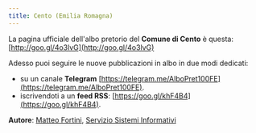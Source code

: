```yaml
---
title: Cento (Emilia Romagna)
---
```


La pagina ufficiale dell'albo pretorio del **Comune di Cento** è questa: [http://goo.gl/4o3lvG](http://goo.gl/4o3lvG)

Adesso puoi seguire le nuove pubblicazioni in albo in due modi dedicati:

* su un canale **Telegram** [https://telegram.me/AlboPret100FE](https://telegram.me/AlboPret100FE).
* iscrivendoti a un **feed RSS**: [https://goo.gl/khF4B4](https://goo.gl/khF4B4).


**Autore**: [Matteo Fortini](https://twitter.com/matt_fortini), [Servizio Sistemi Informativi](http://www.comune.cento.fe.it/ilcomune/ufficicomunali/-llpp-territorio/pagina22.html)
